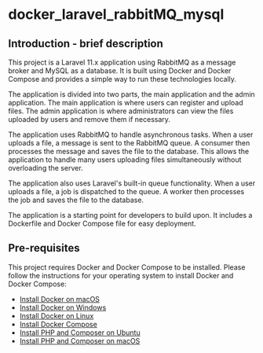 # docker_laravel_rabbitMQ_mysql

## Introduction - brief description

This project is a Laravel 11.x application using RabbitMQ as a message broker and MySQL as a database. It is built using Docker and Docker Compose and provides a simple way to run these technologies locally.

The application is divided into two parts, the main application and the admin application. The main application is where users can register and upload files. The admin application is where administrators can view the files uploaded by users and remove them if necessary.

The application uses RabbitMQ to handle asynchronous tasks. When a user uploads a file, a message is sent to the RabbitMQ queue. A consumer then processes the message and saves the file to the database. This allows the application to handle many users uploading files simultaneously without overloading the server.

The application also uses Laravel's built-in queue functionality. When a user uploads a file, a job is dispatched to the queue. A worker then processes the job and saves the file to the database.

The application is a starting point for developers to build upon. It includes a Dockerfile and Docker Compose file for easy deployment.

## Pre-requisites

This project requires Docker and Docker Compose to be installed. Please follow the instructions for your operating system to install Docker and Docker Compose:

- [Install Docker on macOS](https://docs.docker.com/docker-for-mac/install/)
- [Install Docker on Windows](https://docs.docker.com/docker-for-windows/install/)
- [Install Docker on Linux](https://docs.docker.com/engine/install/)
- [Install Docker Compose](https://docs.docker.com/compose/install/)
- [Install PHP and Composer on Ubuntu](https://www.digitalocean.com/community/tutorials/how-to-install-laravel-with-an-nginx-web-server-on-ubuntu-18-04)
- [Install PHP and Composer on macOS](https://getcomposer.org/doc/00-intro.md)
